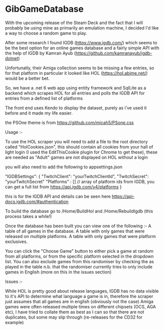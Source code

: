 # GibGameDatabase

With the upcoming release of the Steam Deck and the fact that I will probably be using mine as primarily an emulation machine, I decided I'd like a way to choose a random game to play.

After some research I found IGDB (https://www.igdb.com/) which seems to be the best option for an online games database and a fairly simple API with the help of IGDB by Kamran Ayub (https://github.com/kamranayub/igdb-dotnet)

Unfortunatly, their Amiga collection seems to be missing a few entries, so for that platform in particular it looked like HOL (https://hol.abime.net/) would be a better bet.

So, we have a .net 6 web app using entity framework and SqlLite as a backend which scrapes HOL for all entries and polls the IGDB API for entries from a defined list of platforms

The front end uses Kendo to display the dataset, purely as i've used it before and it made my life easier.

the PSOne theme is from https://github.com/micah5/PSone.css 

Usage :-

To use the HOL scraper you will need to add a file to the root directory called "HolCookies.json", this should contain all cookies from your hall of light login (I used the EditThisCookie plugin for Chrome to get these), these are needed as "Adult" games are not displayed on HOL without a login

you will also need to add the following to appsettings.json 

"IGDBSettings": {
    "TwitchClient": "yourTwitchClientId",
    "TwitchSecret": "yourTwitchSecret"
    "Platforms" : [] // array of platform ids from IGDB, you can get a full list from https://api.igdb.com/v4/platforms 
  }
  
this is for the IGDB API and details can be seen here https://api-docs.igdb.com/#authentication

To build the database go to /Home/BuildHol and /Home/RebuildIgdb (this process takes a while!)

Once the database has been built you can view one of the following :-
  A table of all games in the database.
  A table with only games that were released on multiple platforms.
  A table with only games that were platform exclusives.
  
You can click the "Choose Game" button to either pick a game at random from all platforms, or from the specific platform selected in the dropdown list.
You can also exclude games from this randomiser by checking the as played in the table
n.b. that the randomiser currently tries to only include games in English (more on this in the issues section)

Issues :-

While HOL is pretty good about release languages, IGDB has no data visible to it's API to determine what language a game is in, therefore the scraper just assumes that all games are in english (obviously not the case)
Amiga games were often released multiple times on different chipsets (OCS, AGA etc), I have tried to collate them as best as I can so that there are not duplicates, but some may slip through (re-releases for the CD32 for example)

